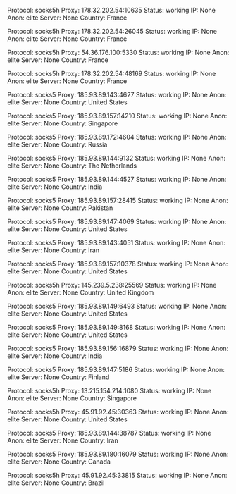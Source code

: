 Protocol: socks5h
Proxy: 178.32.202.54:10635
Status: working
IP: None
Anon: elite
Server: None
Country: France

Protocol: socks5h
Proxy: 178.32.202.54:26045
Status: working
IP: None
Anon: elite
Server: None
Country: France

Protocol: socks5h
Proxy: 54.36.176.100:5330
Status: working
IP: None
Anon: elite
Server: None
Country: France

Protocol: socks5h
Proxy: 178.32.202.54:48169
Status: working
IP: None
Anon: elite
Server: None
Country: France

Protocol: socks5
Proxy: 185.93.89.143:4627
Status: working
IP: None
Anon: elite
Server: None
Country: United States

Protocol: socks5
Proxy: 185.93.89.157:14210
Status: working
IP: None
Anon: elite
Server: None
Country: Singapore

Protocol: socks5
Proxy: 185.93.89.172:4604
Status: working
IP: None
Anon: elite
Server: None
Country: Russia

Protocol: socks5
Proxy: 185.93.89.144:9132
Status: working
IP: None
Anon: elite
Server: None
Country: The Netherlands

Protocol: socks5
Proxy: 185.93.89.144:4527
Status: working
IP: None
Anon: elite
Server: None
Country: India

Protocol: socks5
Proxy: 185.93.89.157:28415
Status: working
IP: None
Anon: elite
Server: None
Country: Pakistan

Protocol: socks5
Proxy: 185.93.89.147:4069
Status: working
IP: None
Anon: elite
Server: None
Country: United States

Protocol: socks5
Proxy: 185.93.89.143:4051
Status: working
IP: None
Anon: elite
Server: None
Country: Iran

Protocol: socks5
Proxy: 185.93.89.157:10378
Status: working
IP: None
Anon: elite
Server: None
Country: United States

Protocol: socks5h
Proxy: 145.239.5.238:25569
Status: working
IP: None
Anon: elite
Server: None
Country: United Kingdom

Protocol: socks5
Proxy: 185.93.89.149:6493
Status: working
IP: None
Anon: elite
Server: None
Country: United States

Protocol: socks5
Proxy: 185.93.89.149:8168
Status: working
IP: None
Anon: elite
Server: None
Country: United States

Protocol: socks5
Proxy: 185.93.89.156:16879
Status: working
IP: None
Anon: elite
Server: None
Country: India

Protocol: socks5
Proxy: 185.93.89.147:5186
Status: working
IP: None
Anon: elite
Server: None
Country: Finland

Protocol: socks5h
Proxy: 13.215.154.214:1080
Status: working
IP: None
Anon: elite
Server: None
Country: Singapore

Protocol: socks5h
Proxy: 45.91.92.45:30363
Status: working
IP: None
Anon: elite
Server: None
Country: United States

Protocol: socks5
Proxy: 185.93.89.144:38787
Status: working
IP: None
Anon: elite
Server: None
Country: Iran

Protocol: socks5
Proxy: 185.93.89.180:16079
Status: working
IP: None
Anon: elite
Server: None
Country: Canada

Protocol: socks5h
Proxy: 45.91.92.45:33815
Status: working
IP: None
Anon: elite
Server: None
Country: Brazil

